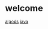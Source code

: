 # welcome
[algods](https://sandeep-tukaram.github.io/algods)
[java](https://sandeep-tukaram.github.io/java)
